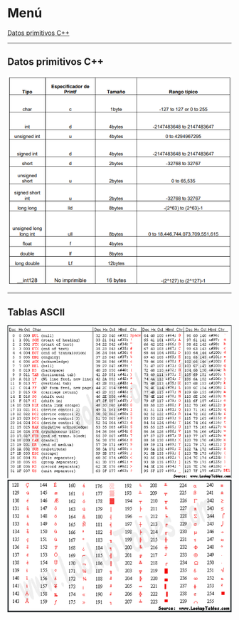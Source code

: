 # Menú
[Datos primitivos C++](#Datos-primitivos-C++)

---
## Datos primitivos C++
<img src="https://github.com/Mr-TechX/ITSUR_Codes/blob/main/Herramientas/files/dp.png">

---

## Tablas ASCII
<img src="https://github.com/Mr-TechX/ITSUR_Codes/blob/main/Herramientas/files/at1.png">
<img src="https://github.com/Mr-TechX/ITSUR_Codes/blob/main/Herramientas/files/eat.png">
